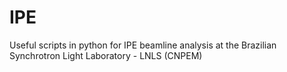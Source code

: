 # IPE
Useful scripts in python for IPE beamline analysis at the Brazilian Synchrotron Light Laboratory - LNLS (CNPEM)
